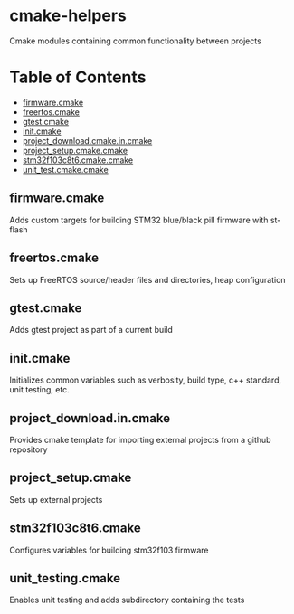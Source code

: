 # cmake-helpers
Cmake modules containing common functionality between projects

# Table of Contents

* [firmware.cmake](#firmware.cmake)
* [freertos.cmake](#freertos.cmake)
* [gtest.cmake](#gtest.cmake)
* [init.cmake](#init.cmake)
* [project_download.cmake.in.cmake](#project_download.in.cmake)
* [project_setup.cmake.cmake](#project_setup.cmake)
* [stm32f103c8t6.cmake.cmake](#stm32f103c8t6.cmake)
* [unit_test.cmake.cmake](#unit_test.cmake)

## <a name="firmware.cmake"></a>firmware.cmake
Adds custom targets for building STM32 blue/black pill firmware with st-flash
## <a name="freertos.cmake"></a>freertos.cmake
Sets up FreeRTOS source/header files and directories, heap configuration
## <a name="gtest.cmake"></a>gtest.cmake
Adds gtest project as part of a current build
## <a name="init.cmake"></a>init.cmake
Initializes common variables such as verbosity, build type, c++ standard, unit testing, etc.
## <a name="project_download.in.cmake"></a>project_download.in.cmake
Provides cmake template for importing external projects from a github repository
## <a name="project_setup.cmake"></a>project_setup.cmake
Sets up external projects
## <a name="stm32f103c8t6.cmake"></a>stm32f103c8t6.cmake
Configures variables for building stm32f103 firmware
## <a name="unit_testing.cmake"></a>unit_testing.cmake
Enables unit testing and adds subdirectory containing the tests
